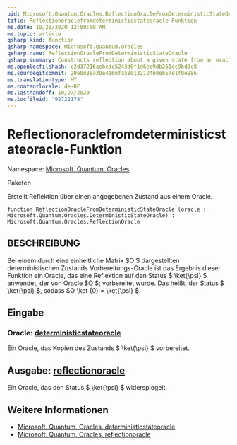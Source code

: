 ```yaml
---
uid: Microsoft.Quantum.Oracles.ReflectionOracleFromDeterministicStateOracle
title: Reflectionoraclefromdeterministicstateoracle-Funktion
ms.date: 10/26/2020 12:00:00 AM
ms.topic: article
qsharp.kind: function
qsharp.namespace: Microsoft.Quantum.Oracles
qsharp.name: ReflectionOracleFromDeterministicStateOracle
qsharp.summary: Constructs reflection about a given state from an oracle.
ms.openlocfilehash: c2d37216aebcdc5243d0f1d6ec9db261cc9bd0c8
ms.sourcegitcommit: 29e0d88a30e4166fa580132124b0eb57e1f0e986
ms.translationtype: MT
ms.contentlocale: de-DE
ms.lasthandoff: 10/27/2020
ms.locfileid: "92722178"
---
```

# <a name="reflectionoraclefromdeterministicstateoracle-function"></a>Reflectionoraclefromdeterministicstateoracle-Funktion

Namespace: [Microsoft. Quantum. Oracles](xref:Microsoft.Quantum.Oracles)

Paketen [](https://nuget.org/packages/)


Erstellt Reflektion über einen angegebenen Zustand aus einem Oracle.

```qsharp
function ReflectionOracleFromDeterministicStateOracle (oracle : Microsoft.Quantum.Oracles.DeterministicStateOracle) : Microsoft.Quantum.Oracles.ReflectionOracle
```


## <a name="description"></a>BESCHREIBUNG

Bei einem durch eine einheitliche Matrix $O $ dargestellten deterministischen Zustands Vorbereitungs-Oracle ist das Ergebnis dieser Funktion ein Oracle, das eine Reflektion auf den Status $ \ket{\psi} $ anwendet, der von Oracle $O $; vorbereitet wurde. Das heißt, der Status $ \ket{\psi} $, sodass $O \ket {0} = \ket{\psi} $.

## <a name="input"></a>Eingabe

### <a name="oracle--deterministicstateoracle"></a>Oracle: [deterministicstateoracle](xref:Microsoft.Quantum.Oracles.DeterministicStateOracle)

Ein Oracle, das Kopien des Zustands $ \ket{\psi} $ vorbereitet.



## <a name="output--reflectionoracle"></a>Ausgabe: [reflectionoracle](xref:Microsoft.Quantum.Oracles.ReflectionOracle)

Ein Oracle, das den Status $ \ket{\psi} $ widerspiegelt.

## <a name="see-also"></a>Weitere Informationen

- [Microsoft. Quantum. Oracles. deterministicstateoracle](xref:Microsoft.Quantum.Oracles.DeterministicStateOracle)
- [Microsoft. Quantum. Oracles. reflectionoracle](xref:Microsoft.Quantum.Oracles.ReflectionOracle)